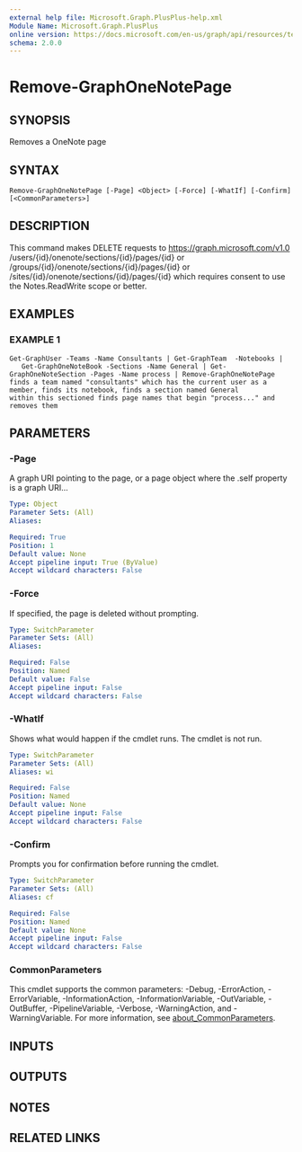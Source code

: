 ```yaml
---
external help file: Microsoft.Graph.PlusPlus-help.xml
Module Name: Microsoft.Graph.PlusPlus
online version: https://docs.microsoft.com/en-us/graph/api/resources/textcolumn?view=graph-rest-1.0
schema: 2.0.0
---
```


# Remove-GraphOneNotePage

## SYNOPSIS
Removes a OneNote page

## SYNTAX

```
Remove-GraphOneNotePage [-Page] <Object> [-Force] [-WhatIf] [-Confirm] [<CommonParameters>]
```

## DESCRIPTION
This command makes DELETE requests to https://graph.microsoft.com/v1.0
     /users/{id}/onenote/sections/{id}/pages/{id}
 or /groups/{id}/onenote/sections/{id}/pages/{id}
 or  /sites/{id}/onenote/sections/{id}/pages/{id}
 which requires consent to use the Notes.ReadWrite scope or better.

## EXAMPLES

### EXAMPLE 1
```
Get-GraphUser -Teams -Name Consultants | Get-GraphTeam  -Notebooks |
   Get-GraphOneNoteBook -Sections -Name General | Get-GraphOneNoteSection -Pages -Name process | Remove-GraphOneNotePage
finds a team named "consultants" which has the current user as a member, finds its notebook, finds a section named General
within this sectioned finds page names that begin "process..." and removes them
```

## PARAMETERS

### -Page
A graph URI pointing to the page, or a page object where the .self property is a graph URI...

```yaml
Type: Object
Parameter Sets: (All)
Aliases:

Required: True
Position: 1
Default value: None
Accept pipeline input: True (ByValue)
Accept wildcard characters: False
```

### -Force
If specified, the page is deleted without prompting.

```yaml
Type: SwitchParameter
Parameter Sets: (All)
Aliases:

Required: False
Position: Named
Default value: False
Accept pipeline input: False
Accept wildcard characters: False
```

### -WhatIf
Shows what would happen if the cmdlet runs.
The cmdlet is not run.

```yaml
Type: SwitchParameter
Parameter Sets: (All)
Aliases: wi

Required: False
Position: Named
Default value: None
Accept pipeline input: False
Accept wildcard characters: False
```

### -Confirm
Prompts you for confirmation before running the cmdlet.

```yaml
Type: SwitchParameter
Parameter Sets: (All)
Aliases: cf

Required: False
Position: Named
Default value: None
Accept pipeline input: False
Accept wildcard characters: False
```

### CommonParameters
This cmdlet supports the common parameters: -Debug, -ErrorAction, -ErrorVariable, -InformationAction, -InformationVariable, -OutVariable, -OutBuffer, -PipelineVariable, -Verbose, -WarningAction, and -WarningVariable. For more information, see [about_CommonParameters](http://go.microsoft.com/fwlink/?LinkID=113216).

## INPUTS

## OUTPUTS

## NOTES

## RELATED LINKS
